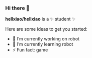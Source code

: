### Hi there 👋


**hellxiao/hellxiao** is a ✨ student ✨

Here are some ideas to get you started:

- 🔭 I’m currently working on robot
- 🌱 I’m currently learning robot
- ⚡ Fun fact: game

